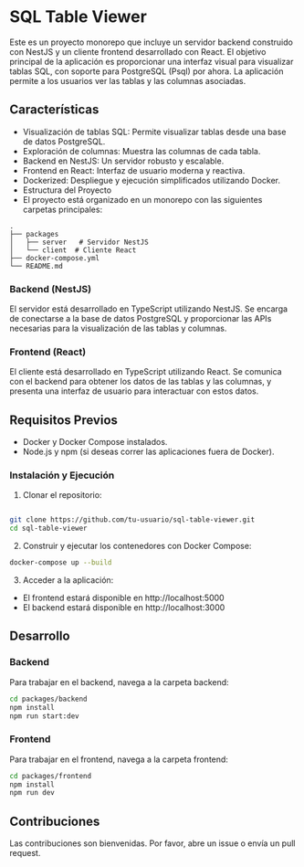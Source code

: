 # SQL Table Viewer
Este es un proyecto monorepo que incluye un servidor backend construido con NestJS y un cliente frontend desarrollado con React. El objetivo principal de la aplicación es proporcionar una interfaz visual para visualizar tablas SQL, con soporte para PostgreSQL (Psql) por ahora. La aplicación permite a los usuarios ver las tablas y las columnas asociadas.

## Características

- Visualización de tablas SQL: Permite visualizar tablas desde una base de datos PostgreSQL.
- Exploración de columnas: Muestra las columnas de cada tabla.
- Backend en NestJS: Un servidor robusto y escalable.
- Frontend en React: Interfaz de usuario moderna y reactiva.
- Dockerized: Despliegue y ejecución simplificados utilizando Docker.
- Estructura del Proyecto
- El proyecto está organizado en un monorepo con las siguientes carpetas principales:

```text
.
├── packages
│   ├── server   # Servidor NestJS
│   └── client  # Cliente React
├── docker-compose.yml
└── README.md
```

### Backend (NestJS)
El servidor está desarrollado en TypeScript utilizando NestJS. Se encarga de conectarse a la base de datos PostgreSQL y proporcionar las APIs necesarias para la visualización de las tablas y columnas.

### Frontend (React)
El cliente está desarrollado en TypeScript utilizando React. Se comunica con el backend para obtener los datos de las tablas y las columnas, y presenta una interfaz de usuario para interactuar con estos datos.

## Requisitos Previos
- Docker y Docker Compose instalados.
- Node.js y npm (si deseas correr las aplicaciones fuera de Docker).

### Instalación y Ejecución

1. Clonar el repositorio:

```bash

git clone https://github.com/tu-usuario/sql-table-viewer.git
cd sql-table-viewer
```

2. Construir y ejecutar los contenedores con Docker Compose:


```bash
docker-compose up --build

```

3. Acceder a la aplicación:

- El frontend estará disponible en http://localhost:5000
- El backend estará disponible en http://localhost:3000

## Desarrollo
### Backend
Para trabajar en el backend, navega a la carpeta backend:

```bash
cd packages/backend
npm install
npm run start:dev
```

### Frontend
Para trabajar en el frontend, navega a la carpeta frontend:
```bash
cd packages/frontend
npm install
npm run dev
```

## Contribuciones
Las contribuciones son bienvenidas. Por favor, abre un issue o envía un pull request.
